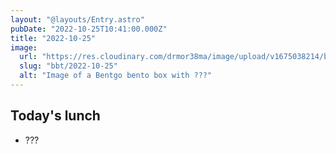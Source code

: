 ```yaml
---
layout: "@layouts/Entry.astro"
pubDate: "2022-10-25T10:41:00.000Z"
title: "2022-10-25"
image:
  url: "https://res.cloudinary.com/drmor38ma/image/upload/v1675038214/bbt/2022-10-25.jpg"
  slug: "bbt/2022-10-25"
  alt: "Image of a Bentgo bento box with ???"
---
```


## Today's lunch

- ???
